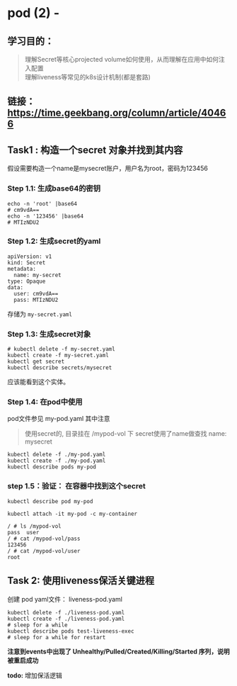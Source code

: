 # pod (2) - 

## 学习目的：
> 理解Secret等核心projected volume如何使用，从而理解在应用中如何注入配置   
> 理解liveness等常见的k8s设计机制(都是套路)

## 链接：https://time.geekbang.org/column/article/40466

## Task1 : 构造一个secret 对象并找到其内容

假设需要构造一个name是mysecret账户，用户名为root，密码为123456

### Step 1.1: 生成base64的密钥
```
echo -n 'root' |base64
# cm9vdA==
echo -n '123456' |base64
# MTIzNDU2
```

### Step 1.2: 生成secret的yaml
```
apiVersion: v1
kind: Secret
metadata:
  name: my-secret
type: Opaque
data:
  user: cm9vdA==
  pass: MTIzNDU2
```

存储为 `my-secret.yaml`

### Step 1.3: 生成secret对象
```
# kubectl delete -f my-secret.yaml
kubectl create -f my-secret.yaml
kubectl get secret
kubectl describe secrets/mysecret
```
应该能看到这个实体。  

### Step 1.4: 在pod中使用
pod文件参见 my-pod.yaml
其中注意
> 使用secret的, 目录挂在 /mypod-vol 下
> secret使用了name做查找 name: mysecret

```
kubectl delete -f ./my-pod.yaml
kubectl create -f ./my-pod.yaml
kubectl describe pods my-pod

```

### step 1.5：验证： 在容器中找到这个secret 
```
kubectl describe pod my-pod

kubectl attach -it my-pod -c my-container

/ # ls /mypod-vol
pass  user
/ # cat /mypod-vol/pass 
123456
/ # cat /mypod-vol/user 
root 
```

## Task 2: 使用liveness保活关键进程
创建 pod yaml文件： liveness-pod.yaml

```
kubectl delete -f ./liveness-pod.yaml
kubectl create -f ./liveness-pod.yaml
# sleep for a while
kubectl describe pods test-liveness-exec
# sleep for a while for restart
```

**注意到events中出现了 Unhealthy/Pulled/Created/Killing/Started 序列，说明被重启成功**

**todo:** 增加保活逻辑